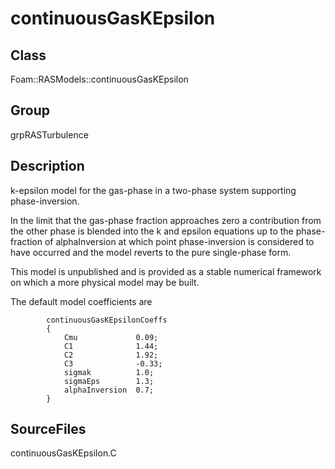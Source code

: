 # continuousGasKEpsilon 
## Class
Foam::RASModels::continuousGasKEpsilon

## Group
grpRASTurbulence

## Description
k-epsilon model for the gas-phase in a two-phase system
supporting phase-inversion.

In the limit that the gas-phase fraction approaches zero a contribution from
the other phase is blended into the k and epsilon equations up to the
phase-fraction of alphaInversion at which point phase-inversion is
considered to have occurred and the model reverts to the pure single-phase
form.

This model is unpublished and is provided as a stable numerical framework
on which a more physical model may be built.

The default model coefficients are
```
        continuousGasKEpsilonCoeffs
        {
            Cmu             0.09;
            C1              1.44;
            C2              1.92;
            C3              -0.33;
            sigmak          1.0;
            sigmaEps        1.3;
            alphaInversion  0.7;
        }
```

## SourceFiles
continuousGasKEpsilon.C

